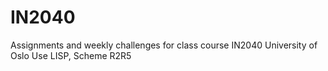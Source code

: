 # IN2040
Assignments and weekly challenges for class course IN2040 University of Oslo 
Use LISP, Scheme R2R5

